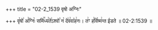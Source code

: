 +++
title = "02-2_1539 वृषो अग्निः"

+++
वृ꣡षो꣢ अ꣣ग्निः꣡ समि꣢꣯ध्य꣣ते꣢ऽश्वो꣣ न꣡ दे꣢व꣣वा꣡ह꣢नः। त꣢ꣳ ह꣣वि꣡ष्म꣢न्त ईडते ॥ 02-2:1539 ॥